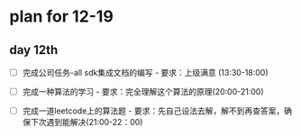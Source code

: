 # plan for 12-19

## day 12th

- [ ] 完成公司任务-all sdk集成文档的编写 - 要求：上级满意 (13:30-18:00)
- [ ] 完成一种算法的学习 - 要求：完全理解这个算法的原理(20:00-21:00)
- [ ] 完成一道leetcode上的算法题 - 要求：先自己设法去解，解不到再查答案，确保下次遇到能解决(21:00-22：00)



